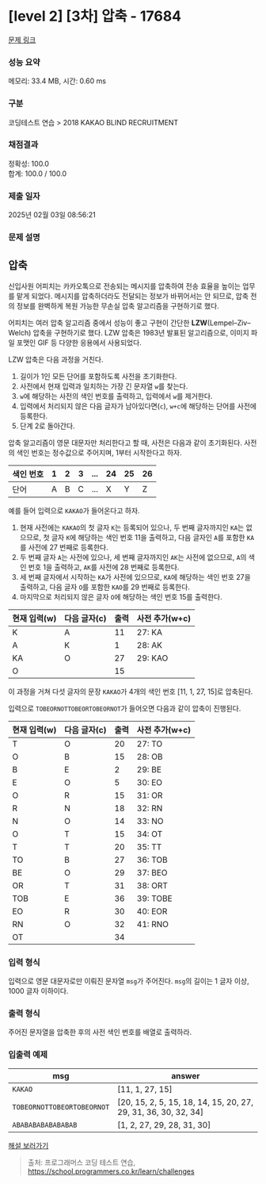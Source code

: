 # [level 2] [3차] 압축 - 17684 

[문제 링크](https://school.programmers.co.kr/learn/courses/30/lessons/17684) 

### 성능 요약

메모리: 33.4 MB, 시간: 0.60 ms

### 구분

코딩테스트 연습 > 2018 KAKAO BLIND RECRUITMENT

### 채점결과

정확성: 100.0<br/>합계: 100.0 / 100.0

### 제출 일자

2025년 02월 03일 08:56:21

### 문제 설명

<h2>압축</h2>

<p>신입사원 어피치는 카카오톡으로 전송되는 메시지를 압축하여 전송 효율을 높이는 업무를 맡게 되었다. 메시지를 압축하더라도 전달되는 정보가 바뀌어서는 안 되므로, 압축 전의 정보를 완벽하게 복원 가능한 무손실 압축 알고리즘을 구현하기로 했다.</p>

<p>어피치는 여러 압축 알고리즘 중에서 성능이 좋고 구현이 간단한 <strong>LZW</strong>(Lempel–Ziv–Welch) 압축을 구현하기로 했다. LZW 압축은 1983년 발표된 알고리즘으로, 이미지 파일 포맷인 GIF 등 다양한 응용에서 사용되었다.</p>

<p>LZW&nbsp;압축은 다음 과정을 거친다.</p>

<ol>
<li>길이가 1인 모든 단어를 포함하도록 사전을 초기화한다.</li>
<li>사전에서 현재 입력과 일치하는 가장 긴 문자열 <code>w</code>를 찾는다.</li>
<li><code>w</code>에 해당하는 사전의 색인 번호를 출력하고, 입력에서 <code>w</code>를 제거한다.</li>
<li>입력에서 처리되지 않은 다음 글자가 남아있다면(<code>c</code>), <code>w+c</code>에 해당하는 단어를 사전에 등록한다.</li>
<li>단계 2로 돌아간다.</li>
</ol>

<p>압축 알고리즘이 영문 대문자만 처리한다고 할 때, 사전은 다음과 같이 초기화된다. 사전의 색인 번호는 정수값으로 주어지며, 1부터 시작한다고 하자.</p>
<table class="table">
        <thead><tr>
<th>색인 번호</th>
<th>1</th>
<th>2</th>
<th>3</th>
<th>...</th>
<th>24</th>
<th>25</th>
<th>26</th>
</tr>
</thead>
        <tbody><tr>
<td>단어</td>
<td>A</td>
<td>B</td>
<td>C</td>
<td>...</td>
<td>X</td>
<td>Y</td>
<td>Z</td>
</tr>
</tbody>
      </table>
<p>예를 들어 입력으로 <code>KAKAO</code>가 들어온다고 하자.</p>

<ol>
<li>현재 사전에는 <code>KAKAO</code>의 첫 글자 <code>K</code>는 등록되어 있으나, 두 번째 글자까지인 <code>KA</code>는 없으므로, 첫 글자 <code>K</code>에 해당하는 색인 번호 11을 출력하고, 다음 글자인 <code>A</code>를 포함한 <code>KA</code>를 사전에 27 번째로 등록한다.</li>
<li>두 번째 글자 <code>A</code>는 사전에 있으나, 세 번째 글자까지인 <code>AK</code>는 사전에 없으므로, <code>A</code>의  색인 번호 1을 출력하고, <code>AK</code>를 사전에 28 번째로 등록한다.</li>
<li>세 번째 글자에서 시작하는 <code>KA</code>가 사전에 있으므로, <code>KA</code>에 해당하는 색인 번호 27을 출력하고, 다음 글자 <code>O</code>를 포함한 <code>KAO</code>를 29 번째로 등록한다.</li>
<li>마지막으로 처리되지 않은 글자 <code>O</code>에 해당하는 색인 번호 15를 출력한다.</li>
</ol>
<table class="table">
        <thead><tr>
<th>현재 입력(w)</th>
<th>다음 글자(c)</th>
<th>출력</th>
<th>사전 추가(w+c)</th>
</tr>
</thead>
        <tbody><tr>
<td>K</td>
<td>A</td>
<td>11</td>
<td>27: KA</td>
</tr>
<tr>
<td>A</td>
<td>K</td>
<td>1</td>
<td>28: AK</td>
</tr>
<tr>
<td>KA</td>
<td>O</td>
<td>27</td>
<td>29: KAO</td>
</tr>
<tr>
<td>O</td>
<td></td>
<td>15</td>
<td></td>
</tr>
</tbody>
      </table>
<p>이 과정을 거쳐 다섯 글자의 문장 <code>KAKAO</code>가 4개의 색인 번호 [11, 1, 27, 15]로 압축된다.</p>

<p>입력으로 <code>TOBEORNOTTOBEORTOBEORNOT</code>가 들어오면 다음과 같이 압축이 진행된다.</p>
<table class="table">
        <thead><tr>
<th>현재 입력(w)</th>
<th>다음 글자(c)</th>
<th>출력</th>
<th>사전 추가(w+c)</th>
</tr>
</thead>
        <tbody><tr>
<td>T</td>
<td>O</td>
<td>20</td>
<td>27: TO</td>
</tr>
<tr>
<td>O</td>
<td>B</td>
<td>15</td>
<td>28: OB</td>
</tr>
<tr>
<td>B</td>
<td>E</td>
<td>2</td>
<td>29: BE</td>
</tr>
<tr>
<td>E</td>
<td>O</td>
<td>5</td>
<td>30: EO</td>
</tr>
<tr>
<td>O</td>
<td>R</td>
<td>15</td>
<td>31: OR</td>
</tr>
<tr>
<td>R</td>
<td>N</td>
<td>18</td>
<td>32: RN</td>
</tr>
<tr>
<td>N</td>
<td>O</td>
<td>14</td>
<td>33: NO</td>
</tr>
<tr>
<td>O</td>
<td>T</td>
<td>15</td>
<td>34: OT</td>
</tr>
<tr>
<td>T</td>
<td>T</td>
<td>20</td>
<td>35: TT</td>
</tr>
<tr>
<td>TO</td>
<td>B</td>
<td>27</td>
<td>36: TOB</td>
</tr>
<tr>
<td>BE</td>
<td>O</td>
<td>29</td>
<td>37: BEO</td>
</tr>
<tr>
<td>OR</td>
<td>T</td>
<td>31</td>
<td>38: ORT</td>
</tr>
<tr>
<td>TOB</td>
<td>E</td>
<td>36</td>
<td>39: TOBE</td>
</tr>
<tr>
<td>EO</td>
<td>R</td>
<td>30</td>
<td>40: EOR</td>
</tr>
<tr>
<td>RN</td>
<td>O</td>
<td>32</td>
<td>41: RNO</td>
</tr>
<tr>
<td>OT</td>
<td></td>
<td>34</td>
<td></td>
</tr>
</tbody>
      </table>
<h3>입력 형식</h3>

<p>입력으로 영문 대문자로만 이뤄진 문자열 <code>msg</code>가 주어진다. <code>msg</code>의 길이는 1 글자 이상, 1000 글자 이하이다.</p>

<h3>출력 형식</h3>

<p>주어진 문자열을 압축한 후의 사전 색인 번호를 배열로 출력하라.</p>

<h3>입출력 예제</h3>
<table class="table">
        <thead><tr>
<th>msg</th>
<th>answer</th>
</tr>
</thead>
        <tbody><tr>
<td><code>KAKAO</code></td>
<td>[11, 1, 27, 15]</td>
</tr>
<tr>
<td><code>TOBEORNOTTOBEORTOBEORNOT</code></td>
<td>[20, 15, 2, 5, 15, 18, 14, 15, 20, 27, 29, 31, 36, 30, 32, 34]</td>
</tr>
<tr>
<td><code>ABABABABABABABAB</code></td>
<td>[1, 2, 27, 29, 28, 31, 30]</td>
</tr>
</tbody>
      </table>
<p><a href="http://tech.kakao.com/2017/11/14/kakao-blind-recruitment-round-3/" target="_blank" rel="noopener">해설 보러가기</a></p>


> 출처: 프로그래머스 코딩 테스트 연습, https://school.programmers.co.kr/learn/challenges